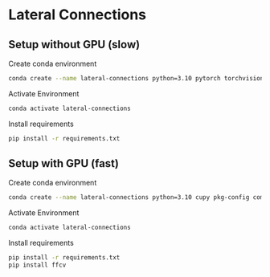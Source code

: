 # Lateral Connections

## Setup without GPU (slow)
Create conda environment

```bash
conda create --name lateral-connections python=3.10 pytorch torchvision -c pytorch
```

Activate Environment

```bash
conda activate lateral-connections
```

Install requirements

```bash
pip install -r requirements.txt
```

## Setup with GPU (fast)
Create conda environment

```bash
conda create --name lateral-connections python=3.10 cupy pkg-config compilers libjpeg-turbo opencv pytorch torchvision cudatoolkit=11.3 numba -c pytorch -c conda-forge
```

Activate Environment

```bash
conda activate lateral-connections
```

Install requirements

```bash
pip install -r requirements.txt
pip install ffcv
```
